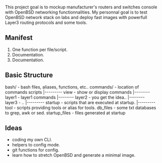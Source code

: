 
This project goal is to mockup manufacturer's routers and switches console with OpenBSD networking functionnalities.
My personnal goal is to test OpenBSD network stack on labs and deploy fast images with powerfull Layer3 routing protocols and some tools.


## Manifest
1. One function per file/script.
2. Documentation.
3. Documentation.


## Basic Structure
bash/				- bash files, aliases, functions, etc..
commands/			- location of commands scripts
|--------- view			- show or display commands
	|-------- layer1	- layer1 commands
	|-------- layer2	- you get the idea..
	|-------- layer3	- ..
|--------- startup		- scripts that are executed at startup.
|--------- tool			- scripts providing tools or alias for tools.
db_files			- some txt databases to grep, awk or sed.
startup_files			- files generated at startup


## Ideas
* coding my own CLI.
* helpers to config mode.
* git functions for config.
* learn how to stretch OpenBSD and generate a minimal image.
